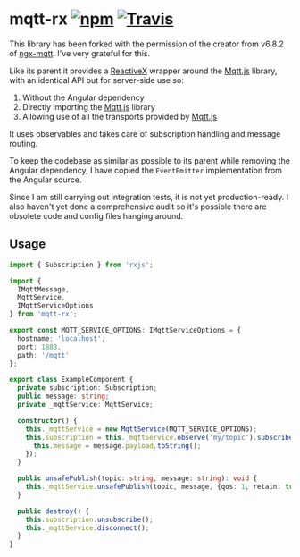 # mqtt-rx  [![npm](https://img.shields.io/npm/v/mqtt-rx.svg)](https://www.npmjs.com/package/mqtt-rx) [![Travis](https://img.shields.io/travis/sirockin/mqtt-rx.svg)](https://travis-ci.org/sirockin/mqtt-rx)

This library has been forked with the permission of the creator from v6.8.2 of  [ngx-mqtt](https://github.com/sclausen/ngx-mqtt). I've very grateful for this.

Like its parent it provides a [ReactiveX](http://reactivex.io/) wrapper around the [Mqtt.js](https://www.npmjs.com/package/mqtt) library, with an identical API but for server-side use so:
1. Without the Angular dependency
1. Directly importing the [Mqtt.js](https://www.npmjs.com/package/mqtt) library
1. Allowing use of all the transports provided by [Mqtt.js](https://www.npmjs.com/package/mqtt)

It uses observables and takes care of subscription handling and message routing.

To keep the codebase as similar as possible to its parent while removing the Angular dependency, I have copied the `EventEmitter` implementation from the Angular source.

Since I am still carrying out integration tests, it is not yet production-ready. I also haven't yet done a comprehensive audit so it's possible there are obsolete code and config files hanging around.

## Usage

```TypeScript
import { Subscription } from 'rxjs';

import {
  IMqttMessage,
  MqttService,
  IMqttServiceOptions
} from 'mqtt-rx';

export const MQTT_SERVICE_OPTIONS: IMqttServiceOptions = {
  hostname: 'localhost',
  port: 1883,
  path: '/mqtt'
};

export class ExampleComponent {
  private subscription: Subscription;
  public message: string;
  private _mqttService: MqttService;

  constructor() {
    this._mqttService = new MqttService(MQTT_SERVICE_OPTIONS);
    this.subscription = this._mqttService.observe('my/topic').subscribe((message: IMqttMessage) => {
      this.message = message.payload.toString();
    });
  }

  public unsafePublish(topic: string, message: string): void {
    this._mqttService.unsafePublish(topic, message, {qos: 1, retain: true});
  }

  public destroy() {
    this.subscription.unsubscribe();
    this._mqttService.disconnect();
  }
}
```